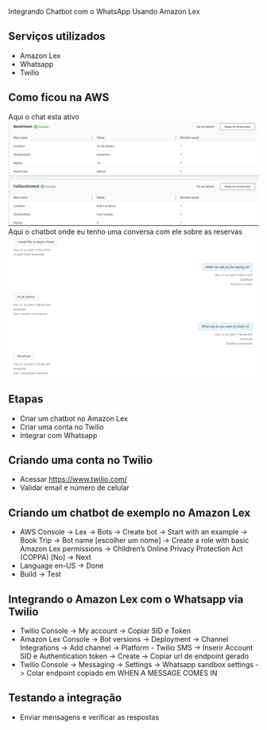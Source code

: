Integrando  Chatbot com o WhatsApp Usando Amazon Lex

## Serviços utilizados

- Amazon Lex
- Whatsapp
- Twilio
 
 ## Como ficou na AWS
 Aqui o chat esta ativo
 ![Protótipo 01](chat2.png)
Aqui o chatbot onde eu tenho uma conversa com ele sobre as reservas
 ![Protótipo 02](chatbot.png)

## Etapas

- Criar um chatbot no Amazon Lex
- Criar uma conta no Twilio
- Integrar com Whatsapp

## Criando uma conta no Twilio

- Acessar https://www.twilio.com/
- Validar email e número de celular

## Criando um chatbot de exemplo no Amazon Lex

 - AWS Console -> Lex -> Bots -> Create bot -> Start with an example -> Book Trip -> Bot name [escolher um nome] -> Create a role with basic Amazon Lex permissions -> Children’s Online Privacy Protection Act (COPPA) [No] -> Next
 - Language en-US -> Done
 - Build -> Test

## Integrando o Amazon Lex com o Whatsapp via Twilio

- Twilio Console -> My account -> Copiar SID e Token
- Amazon Lex Console -> Bot versions -> Deployment -> Channel Integrations -> Add channel -> Platform - Twilio SMS -> Inserir Account SID e Authentication token -> Create -> Copiar url de endpoint gerado
- Twilio Console -> Messaging -> Settings -> Whatsapp sandbox settings -> Colar endpoint copiado em WHEN A MESSAGE COMES IN

## Testando a integração

- Enviar mensagens e verificar as respostas